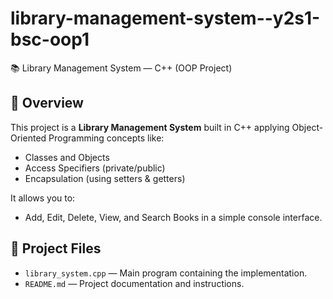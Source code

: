 # library-management-system--y2s1-bsc-oop1
📚 Library Management System — C++ (OOP Project)

## 📄 Overview
This project is a **Library Management System** built in C++ applying Object-Oriented Programming concepts like:
- Classes and Objects
- Access Specifiers (private/public)
- Encapsulation (using setters & getters)

It allows you to:
- Add, Edit, Delete, View, and Search Books in a simple console interface.

## 📂 Project Files
- `library_system.cpp` — Main program containing the implementation.
- `README.md` — Project documentation and instructions.
